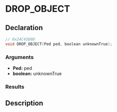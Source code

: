 # DROP_OBJECT

## Declaration
```cpp
// 0x24C45D0D
void DROP_OBJECT(Ped ped, boolean unknownTrue);
```

### Arguments
- **Ped:** ped
- **boolean:** unknownTrue

### Results

## Description

